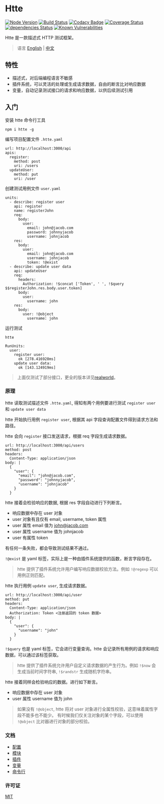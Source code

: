 # Htte

[![Node Version](https://img.shields.io/badge/node-%3E=4-brightgreen.svg)](https://www.npmjs.com/package/htte)
[![Build Status](https://travis-ci.org/sigoden/htte.svg?branch=master)](https://travis-ci.org/sigoden/htte)
[![Codacy Badge](https://api.codacy.com/project/badge/Grade/f019843d36f643378a26840660c10f61)](https://www.codacy.com/app/sigoden/htte?utm_source=github.com&amp;utm_medium=referral&amp;utm_content=sigoden/htte&amp;utm_campaign=Badge_Grade)
[![Coverage Status](https://coveralls.io/repos/github/sigoden/htte/badge.svg?branch=master)](https://coveralls.io/github/sigoden/htte?branch=master)
[![dependencies Status](https://david-dm.org/sigoden/htte/status.svg)](https://david-dm.org/sigoden/htte)
[![Known Vulnerabilities](https://snyk.io/test/github/sigoden/htte/badge.svg?targetFile=package.json)](https://snyk.io/test/github/sigoden/htte?targetFile=package.json)

Htte 是一款描述式 HTTP 测试框架。

> 语言 [English](README.md) | [中文](README.zh.md)

## 特性

- 描述式，对后端编程语言不敏感
- 插件系统，可以灵活的处理或生成请求数据，自由的断言比对响应数据
- 变量，自动记录测试接口的请求和响应数据，以供后续测试引用

## 入门

安装 htte 命令行工具

```
npm i htte -g
```

编写项目配置文件 `.htte.yaml`

```
url: http://localhost:3000/api
apis:
  register: 
    method: post
    uri: /users
  updateUser:
    method: put
    uri: /user
```

创建测试用例文件 `user.yaml`

```
units:
  - describe: register user
    api: register
    name: registerJohn
    req:
      body:
        user:
          email: john@jacob.com
          password: johnnyjacob
          username: johnjacob
    res:
      body:
        user:
          email: john@jacob.com
          username: johnjacob
          token: !@exist
  - describe: update user data
    api: updateUser
    req:
      headers:
        Authorization: !$concat ['Token', ' ', !$query $$registerJohn.res.body.user.token]
      body:
        user:
          username: john
    res:
      body:
        user: !@object
          username: john
```

运行测试

```
htte

RunUnits:
  user:
    register user:
      ok [278.416928ms]
    update user data:
      ok [143.124919ms]
```

> 上面仅测试了部分接口，更全的版本详见[realworld](https://github.com/sigoden/node-express-realworld-example-app.git)。


### 原理

htte 读取测试描述文件 `.htte.yaml`, 得知有两个用例要进行测试 `register user` 和 `update user data`

htte 开始执行用例 `register user`, 根据其 api 字段查询配置文件得到请求方法和路径。

htte 会向 `register` 接口发送请求，根据 req 字段生成请求数据。

```
url: http://localhost:3000/api/users
method: post
headers:
  Content-Type: application/json
body: |
  {
    "user": {
      "email": "john@jacob.com",
      "password": "johnnyjacob",
      "username": "johnjacob"
    }
  }
```

htte 接着会检验响应的数据, 根据 res 字段自动进行下列断言。

- 响应数据中存在 user 对象
- user 对象有且仅有 email, username, token 属性
- user 属性 email 值为 john@jacob.com
- user 属性 username 值为 johnjacob
- user 有属性 token

有任何一条失败，都会导致测试结果不通过。

`!@exist` 是 yaml 标签，实际上是一种由插件系统提供的函数，断言字段存在。

> htte 提供了插件系统允许用户编写响应数据校验方法。例如 `!@regexp` 可以用例正则匹配。

htte 执行用例 `update user`, 生成请求数据。

```
url: http://localhost:3000/api/user
method: put
headers:
  Content-Type: application/json
  Authorization: Token <注册返回的 token 数据>
body: |
  {
    "user": {
      "username": "john"
    }
  }
```

`!$query` 也是 yaml 标签，它会进行变量查询。htte 会记录所有用例的请求和响应数据，可以通过该标签获取。

> htte 提供了插件系统允许用户自定义请求数据的产生行为。例如 `!$now` 会生成当前时间字符串,
> `!$randstr` 生成随机字符串。

htte 接着同样会检验响应的数据。进行如下断言。

- 响应数据中存在 user 对象
- user 属性 username 值为 john

> 如果没有 `!@object`, htte 将对 user 对象进行全属性校验，这意味着属性字段不能多也不能少。
> 有时候我们仅关注对象的某个字段，可以使用 `!@object`  比对器进行对象的部分校验。

### 文档

- [配置](./docs/config.zh.md)
- [模块](./docs/module.zh.md)
- [插件](./docs/plugin.zh.md)
- [变量](./docs/variable.zh.md)
- [命令行](./docs/cli.zh.md)
 
### 许可证

[MIT](https://github.com/sigoden/htte/blob/master/LICENSE)
